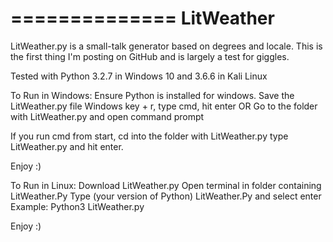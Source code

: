
==============
 LitWeather
==============

LitWeather.py is a small-talk generator based on degrees and locale. 
This is the first thing I'm posting on GitHub and is largely a test for giggles. 

Tested with Python 3.2.7 in Windows 10 and 3.6.6 in Kali Linux

To Run in Windows: 
Ensure Python is installed for windows. 
Save the LitWeather.py file
Windows key + r, type cmd, hit enter
OR 
Go to the folder with LitWeather.py and open command prompt

If you run cmd from start, cd into the folder with LitWeather.py
type LitWeather.py and hit enter. 

Enjoy :) 

To Run in Linux: 
Download LitWeather.py
Open terminal in folder containing LitWeather.Py
Type (your version of Python) LitWeather.Py and select enter
Example: Python3 LitWeather.py 

Enjoy :) 
